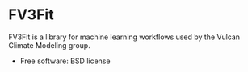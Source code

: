 FV3Fit
======

FV3Fit is a library for machine learning workflows used by the Vulcan Climate Modeling group.

* Free software: BSD license
